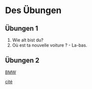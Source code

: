 # Des Übungen

## Übungen 1

1. Wie alt bist du?
2. Où est ta nouvelle voiture ? - La-bas.

## Übungen 2

[BMW](https://lada.by/)

[cité](https://www.citroen.by/)
